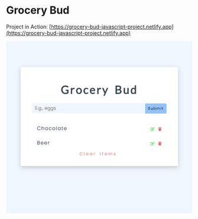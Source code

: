 # Grocery Bud

Project in Action: [https://grocery-bud-javascript-project.netlify.app](https://grocery-bud-javascript-project.netlify.app)

![Screenshot](./Images/Screenshot.png)
